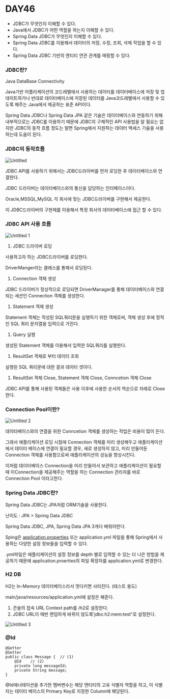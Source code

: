 # DAY46

- JDBC가 무엇인지 이해할 수 있다.
- Java에서 JDBC가 어떤 역할을 하는지 이해할 수 있다.
- Spring Data JDBC가 무엇인지 이해할 수 있다.
- Spring Data JDBC를 이용해서 데이터의 저장, 수정, 조회, 삭제 작업을 할 수 있다.
- Spring Data JDBC 기반의 엔티티 연관 관계를 매핑할 수 있다.

### JDBC란?

Java DataBase Connectivity

Java기반 어플리케이션의 코드레벨에서 사용하는 데이터를 데이터베이스에 저장 및 업데이트하거나 반대로 데이터베이스에 저장된 데이터를 Java코드레벨에서 사용할 수 있도록 해주는 Java에서 제공하는 표준 API이다.

Spring Data JDBC나 Spring Data JPA 같은 기술은 데이터베이스와 연동하기 위해 내부적으로는 JDBC를 이용하기 때문에 JDBC의 구체적인 API 사용법을 알 필요는 없지만 JDBC의 동작 흐름 정도는 알면 Spring에서 지원하는 데이터 액세스 기술을 사용하는데 도움이 된다.

### JDBC의 동작흐름

![Untitled](https://user-images.githubusercontent.com/70310271/176925105-27480d74-8603-43a2-aba3-cc9fecdd253d.png)

JDBC API를 사용하기 위해서는 JDBC드라이버를 먼저 로딩한 후 데이터베이스와 연결한다.

JDBC 드라이버는 데이터베이스와의 통신을 담당하는 인터페이스이다.

Oracle,MSSQL,MySQL 각 회사에 맞는 JDBC드라이버를 구현해서 제공한다.

이 JDBC드라이버의 구현체를 이용해서 특정 회사의 데이터베이스에 접근 할 수 있다.

### JDBC API 사용 흐름

![Untitled 1](https://user-images.githubusercontent.com/70310271/176925130-66c1d878-1556-4764-87f0-8d22ac744cb5.png)

1. JDBC 드라이버 로딩

사용하고자 하는 JDBC드라이버를 로딩한다.

DriverManger라는 클래스를 통해서 로딩된다.

1. Connection 객체 생성

JDBC 드라이버가 정상적으로 로딩되면 DriverManager를 통해 데이터베이스와 연결되는 세션인 Connection 객체를 생성한다.

1. Statement 객체 생성

Statement 객체는 작성된 SQL쿼리문을 실행하기 위한 객체로써, 객체 생성 후에 정적인 SQL 쿼리 문자열을 입력으로 가진다.

1. Query 실행

생성된 Statement 객체를 이용해서 입력한 SQL쿼리를 실행한다.

1. ResultSet 객체로 부터 데이터 조회

실행된 SQL 쿼리문에 대한 결과 데이터 셋이다.

1. ResultSet 객체 Close, Statement 객체 Close, Conncetion 객체 Close

JDBC API를 통해 사용된 객체들은 사용 이후에 사용한 순서의 역순으로 차례로 Close한다.

### Connection Pool이란?

![Untitled 2](https://user-images.githubusercontent.com/70310271/176925147-75090b62-8f4d-4a9e-b9d0-bd5d0743e848.png)

데이터베이스와의 연결을 위한 Conncetion 객체를 생성하는 작업은 비용이 많이 든다.

그래서 애플리케이션 로딩 시점에 Connection 객체를 미리 생성해두고 애플리케이션에서 데이터 베이스에 연결이 필요할 경우, 새로 생성하지 않고, 미리 만들어둔 Connection 객체를 사용함으로써 애플리케이션의 성능을 향상시킨다.

이처럼 데이터베이스 Connection을 미리 만들어서 보관하고 애플리케이션이 필요할 때 이Connection을 제공해주는 역할을 하는 Connection 관리자를 바로 Connection Pool 이라고한다.

### Spring Data JDBC란?

Spring Data JDBC는 JPA처럼 ORM기술을 사용한다.

난이도 : JPA > Spring Data JDBC

Spring Data JDBC, JPA, Spring Data JPA 3개다 배워야한다.

Sping은 [application.properties](http://application.properties) 또는 application.yml 파일을 통해 Spring에서 사용하는 다양한 설정 정보들을 입력할 수 있다.

.yml파일은 애플리케이션의 설정 정보를 depth 별로 입력할 수 있는 더 나은 방법을 제공하기 때문에 application.proerties의 파일 확장자를 application.yml로 변경한다.

### H2 DB

H2는 In-Memory 데이터베이스라서 껏다키면 사라진다. (테스트 용도)

main/java/resources/application.yml에 설정은 해준다.

1. 콘솔의 접속 URL Context path를 /h2로 설정한다.
2. JDBC URL이 매번 랜덤하게 바뀌지 않도록’jdbc:h2:mem:test”로 설정한다.

![Untitled 3](https://user-images.githubusercontent.com/70310271/176925168-69b0e9c0-8df5-4882-b712-7d5de08f9a46.png)

### @Id

```
@Getter
@Setter
public class Message {  // (1)
    @Id    // (2)
    private long messageId;
    private String message;
}
```

@Id애너테이션을 추가한 멤버변수는 해당 엔티티의 고유 식별자 역할을 하고, 이 식별자는 데이터 베이스의 Primary Key로 지정한 Column에 해당된다.
